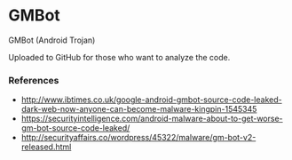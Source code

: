 # GMBot

GMBot (Android Trojan)

Uploaded to GitHub for those who want to analyze the code.


### References

- http://www.ibtimes.co.uk/google-android-gmbot-source-code-leaked-dark-web-now-anyone-can-become-malware-kingpin-1545345
- https://securityintelligence.com/android-malware-about-to-get-worse-gm-bot-source-code-leaked/
- http://securityaffairs.co/wordpress/45322/malware/gm-bot-v2-released.html
